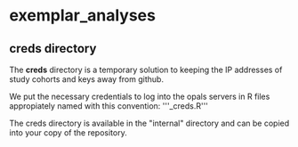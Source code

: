 # exemplar_analyses

## creds directory
The **creds** directory is a temporary solution to keeping the IP addresses of study cohorts and keys away from github. 

We put the necessary credentials to log into the opals servers in R files appropiately named with this convention:
'''<exemplar name>_creds.R'''

The creds directory is available in the "internal" directory and can be copied into your copy of the repository.

